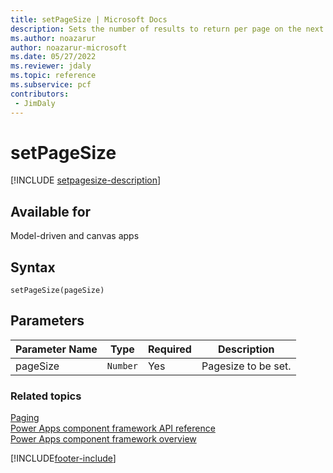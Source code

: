 ```yaml
---
title: setPageSize | Microsoft Docs
description: Sets the number of results to return per page on the next data refresh.
ms.author: noazarur
author: noazarur-microsoft
ms.date: 05/27/2022
ms.reviewer: jdaly
ms.topic: reference
ms.subservice: pcf
contributors:
 - JimDaly
---
```


# setPageSize

[!INCLUDE [setpagesize-description](includes/setpagesize-description.md)]

## Available for

Model-driven and canvas apps

## Syntax

`setPageSize(pageSize)`

## Parameters

| Parameter Name | Type     | Required | Description         |
| -------------- | -------- | -------- | ------------------- |
| pageSize       | `Number` | Yes      | Pagesize to be set. |

### Related topics

[Paging](../paging.md)<br/>
[Power Apps component framework API reference](../../reference/index.md)<br/>
[Power Apps component framework overview](../../overview.md)

[!INCLUDE[footer-include](../../../../includes/footer-banner.md)]
